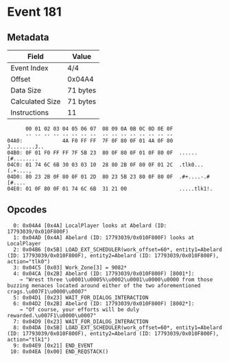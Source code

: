 # Event 181

## Metadata

| Field           | Value    |
|-----------------|----------|
| Event Index     | 4/4      |
| Offset          | 0x04A4   |
| Data Size       | 71 bytes |
| Calculated Size | 71 bytes |
| Instructions    | 11       |

```
      00 01 02 03 04 05 06 07  08 09 0A 0B 0C 0D 0E 0F
      -- -- -- -- -- -- -- --  -- -- -- -- -- -- -- --
04A0:             4A F0 FF FF  7F 0F 80 0F 01 4A 0F 80      J........J..
04B0: 0F 01 F0 FF FF 7F 5B 23  80 0F 80 0F 01 0F 80 0F  ......[#........
04C0: 01 74 6C 6B 30 03 03 10  28 80 2B 0F 80 0F 01 2C  .tlk0...(.+....,
04D0: 80 23 2B 0F 80 0F 01 2D  80 23 5B 23 80 0F 80 0F  .#+....-.#[#....
04E0: 01 0F 80 0F 01 74 6C 6B  31 21 00                 .....tlk1!.     
```

## Opcodes

```
  0: 0x04A4 [0x4A] LocalPlayer looks at Abelard (ID: 17793039/0x010F800F)
  1: 0x04AD [0x4A] Abelard (ID: 17793039/0x010F800F) looks at LocalPlayer
  2: 0x04B6 [0x5B] LOAD_EXT_SCHEDULER(work_offset=60*, entity1=Abelard (ID: 17793039/0x010F800F), entity2=Abelard (ID: 17793039/0x010F800F), action="tlk0")
  3: 0x04C5 [0x03] Work_Zone[3] = 9082*
  4: 0x04CA [0x2B] Abelard (ID: 17793039/0x010F800F) [8001*]:
    → "Wrest three \u0001\u0005%\u0002\u0001\u0000\u0000 from those buzzing menaces located around either of the two aforementioned crags.\u007F1\u0000\u0007"
  5: 0x04D1 [0x23] WAIT_FOR_DIALOG_INTERACTION
  6: 0x04D2 [0x2B] Abelard (ID: 17793039/0x010F800F) [8002*]:
    → "Of course, your efforts will be duly rewarded.\u007F1\u0000\u0007"
  7: 0x04D9 [0x23] WAIT_FOR_DIALOG_INTERACTION
  8: 0x04DA [0x5B] LOAD_EXT_SCHEDULER(work_offset=60*, entity1=Abelard (ID: 17793039/0x010F800F), entity2=Abelard (ID: 17793039/0x010F800F), action="tlk1")
  9: 0x04E9 [0x21] END_EVENT
 10: 0x04EA [0x00] END_REQSTACK()
```
